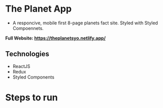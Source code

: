 # The Planet App

- A responcive, mobile first 8-page planets fact site. Styled with Styled Compoennets.

**Full Website: https://theplanetsyo.netlify.app/**

## Technologies

- ReactJS
- Redux
- Styled Components

# Steps to run

